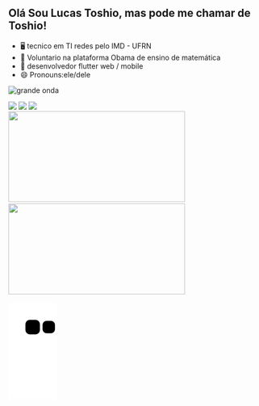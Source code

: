 ## Olá Sou Lucas Toshio, mas pode me chamar de Toshio!
- 🖥️ tecnico em TI redes pelo IMD - UFRN 
- 🤖 Voluntario na plataforma Obama de ensino de matemática  
- 👾 desenvolvedor flutter web / mobile
- 😄 Pronouns:ele/dele

![grande onda](https://user-images.githubusercontent.com/101885085/205043705-53fe765e-5464-4a94-ab75-4db3376f6443.jpg)

<div> 
  <a href="https://www.instagram.com/toshiosam/" target="_blank"><img src="https://img.shields.io/badge/-Instagram-%23E4405F?style=for-the-badge&logo=instagram&logoColor=white" target="_blank"></a> <a href = "mailto:tosh.sam@gmail.com"><img src="https://img.shields.io/badge/-Gmail-%23333?style=for-the-badge&logo=gmail&logoColor=white" target="_blank"></a> <a href="https://www.linkedin.com/in/lucas-toshio-nascimento-da-silva-81214b28/"  target="_blank"><img src="https://img.shields.io/badge/-LinkedIn-%230077B5?style=for-the-badge&logo=linkedin&logoColor=white" target="_blank"></a> 
</div> 

<div align="left"><a href="https://github.com/toshiosam"><img height="180 em"  width="350 em" src="https://github-readme-stats.vercel.app/api?username=toshiosam&show_icons=true&theme=dracula&include_all_commits=true&count_private=true"/><img height="180 em"  width="350 em" src="https://github-readme-stats.vercel.app/api/top-langs/?username=toshiosam&layout=compact&langs_count=7&theme=dracula"/></div>
  
![Snake animation](https://github.com/toshiosam/toshiosam/blob/output/github-contribution-grid-snake.svg) 
  
  




  

 
 
  
 

